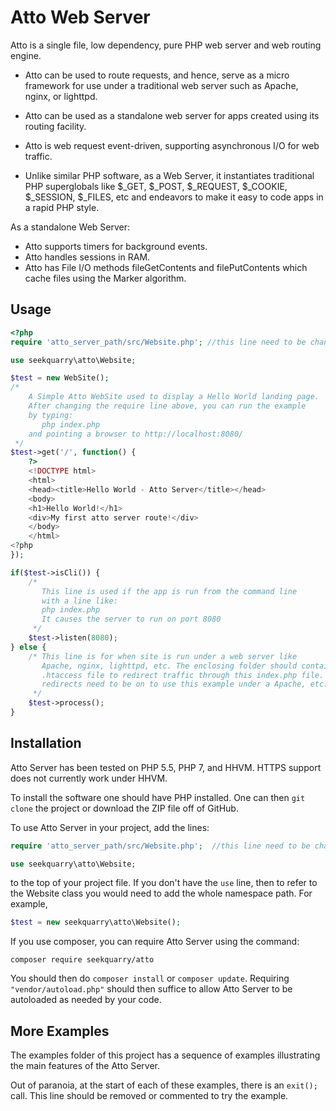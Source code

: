 Atto Web Server
===============
Atto is a single file, low dependency, pure PHP web server and web routing
engine.

 * Atto can be used to route requests, and hence, serve as a micro
 framework for use under a traditional web server such as Apache, nginx,
 or lighttpd. 
 
 * Atto can be used as a standalone web server for apps 
 created using its routing facility. 
 
 * Atto is web request event-driven, supporting
 asynchronous I/O for web traffic.
 
 * Unlike similar PHP software, as a Web Server, it instantiates traditional
 PHP superglobals like $_GET, $_POST, $_REQUEST, $_COOKIE, $_SESSION,
 $_FILES, etc and endeavors to make it easy to code apps in a rapid PHP style.
 
As a standalone Web Server:

 * Atto supports timers for background events.
 * Atto handles sessions in RAM.
 * Atto has File I/O methods fileGetContents and filePutContents which cache
   files using the Marker algorithm.
 
Usage
-----------

```php
<?php
require 'atto_server_path/src/Website.php'; //this line need to be changed

use seekquarry\atto\Website;

$test = new WebSite();
/*
    A Simple Atto WebSite used to display a Hello World landing page.
    After changing the require line above, you can run the example
    by typing:
       php index.php
    and pointing a browser to http://localhost:8080/
 */
$test->get('/', function() {
    ?>
    <!DOCTYPE html>
    <html>
    <head><title>Hello World - Atto Server</title></head>
    <body>
    <h1>Hello World!</h1>
    <div>My first atto server route!</div>
    </body>
    </html>
<?php
});

if($test->isCli()) {
    /*
       This line is used if the app is run from the command line
       with a line like:
       php index.php
       It causes the server to run on port 8080
     */
    $test->listen(8080);
} else {
    /* This line is for when site is run under a web server like
       Apache, nginx, lighttpd, etc. The enclosing folder should contain an
       .htaccess file to redirect traffic through this index.php file. So
       redirects need to be on to use this example under a Apache, etc.
     */
    $test->process();
}
```
 
Installation
------------

Atto Server has been tested on PHP 5.5, PHP 7, and HHVM. HTTPS support does 
not currently work under HHVM.

To install the software one should have PHP installed. One can then 
``git clone`` the project or download the ZIP file off of GitHub.

To use Atto Server in your project, add the lines:
```php
require 'atto_server_path/src/Website.php';  //this line need to be changed

use seekquarry\atto\Website;
```
to the top of your project file. If you don't have the ``use`` line, then to
refer to the Website class you would need to add the whole namespace path.
For example,
```php
$test = new seekquarry\atto\Website();
```

If you use composer, you can require Atto Server using the command:
```
composer require seekquarry/atto
```
You should then do ``composer install`` or ``composer update``.
Requiring ``"vendor/autoload.php"`` should then suffice to allow 
Atto Server to be autoloaded as needed by your code.

More Examples
-------------

The examples folder of this project has a sequence of examples illustrating 
the main features of the Atto Server.

Out of paranoia, at the start of each of these examples, there is an ``exit();``
call. This line should be removed or commented to try the example.
